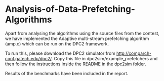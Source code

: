 # Analysis-of-Data-Prefetching-Algorithms

Apart from analysing the algorithms using the source files from the contest, we have implemented the Adaptive multi-stream prefetching algorithm (amp.c) which can be run on the DPC2 framework.

To run this, please download the DPC2 simulator from http://comparch-conf.gatech.edu/dpc2/. Copy this file in dpc2sim/example_prefetchers and then follow the instructions inside the README in the dpc2sim folder.

Results of the benchmarks have been included in the report.